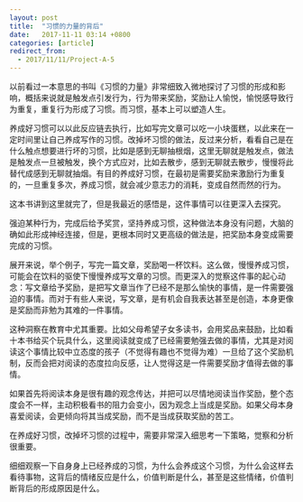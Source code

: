```yaml
---
layout: post
title:  "习惯的力量的背后"
date:   2017-11-11 03:14 +0800
categories: [article]
redirect_from:
  - 2017/11/11/Project-A-5
---
```


以前看过一本意思的书叫《习惯的力量》非常细致入微地探讨了习惯的形成和影响，概括来说就是触发点引发行为，行为带来奖励，奖励让人愉悦，愉悦感导致行为重复，重复行为形成了习惯。而习惯，基本上可以塑造人生。

养成好习惯可以以此反应链去执行，比如写完文章可以吃一小块蛋糕，以此来在一定时间里让自己养成写作的习惯。改掉坏习惯的做法，反过来分析，看看自己是在什么触点想要进行坏的习惯，比如是感到无聊抽根烟，这里无聊就是触发点，做法是触发点一旦被触发，换个方式应对，比如去散步，感到无聊就去散步，慢慢将此替代成感到无聊就抽烟。有目的养成好习惯，在最初是需要奖励来激励行为重复的，一旦重复多次，养成习惯，就会减少意志力的消耗，变成自然而然的行为。

这本书讲到这里就完了，但是我最近的感悟是，这件事情可以往更深入去探究。

强迫某种行为，完成后给予奖赏，坚持养成习惯，这种做法本身没有问题，大脑的确如此形成神经连接，但是，更根本同时又更高级的做法是，把奖励本身变成需要完成的习惯。

展开来说，举个例子，写完一篇文章，奖励喝一杯饮料。这么做，慢慢养成习惯，可能会在饮料的驱使下慢慢养成写文章的习惯。而更深入的觉察这件事的起心动念：写文章给予奖励，是把写文章当作了已经不是那么愉快的事情，是一件需要强迫的事情。而对于有些人来说，写文章，是有机会自我表达甚至是创造，本身更像是奖励而非勉为其难的一件事情。

这种洞察在教育中尤其重要。比如父母希望子女多读书，会用奖品来鼓励，比如看十本书给买个玩具什么，这里阅读就变成了已经需要勉强去做的事情，尤其是对阅读这个事情比较中立态度的孩子（不觉得有趣也不觉得为难）一旦给了这个奖励机制，反而会把对阅读的态度拉向反感，让人觉得这是一件需要奖励才值得去做的事情。

如果首先将阅读本身是很有趣的观念传达，并把可以尽情地阅读当作奖励，整个态度会不一样，主动积极看书的阻力会变小，因为观念上当成是奖励。如果父母本身喜爱阅读，会更倾向将其当成奖励，而不是当成获取奖励的苦工。

在养成好习惯，改掉坏习惯的过程中，需要非常深入细思考一下策略，觉察和分析很重要。

细细观察一下自身身上已经养成的习惯，为什么会养成这个习惯，为什么会这样去看待事物，这背后的情绪反应是什么，价值判断是什么，甚至是这些情绪，价值判断背后的形成原因是什么。


